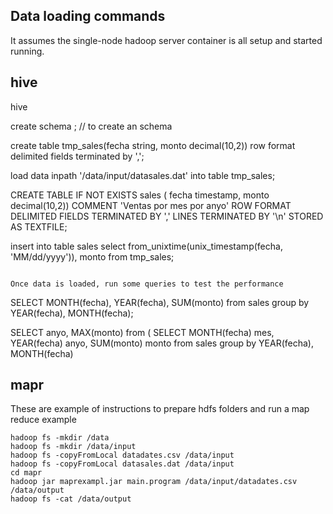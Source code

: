 
## Data loading commands
It assumes the single-node hadoop server container is all setup and started running.

## hive

hive

create schema <name>; // to create an schema

create table tmp_sales(fecha string, monto decimal(10,2)) row format delimited fields terminated by ',';

load data inpath '/data/input/datasales.dat' into table tmp_sales;

CREATE TABLE IF NOT EXISTS sales ( fecha timestamp, monto decimal(10,2))
COMMENT 'Ventas por mes por anyo'
ROW FORMAT DELIMITED
FIELDS TERMINATED BY ','
LINES TERMINATED BY '\n'
STORED AS TEXTFILE;

insert into table sales select from_unixtime(unix_timestamp(fecha, 'MM/dd/yyyy')), monto from tmp_sales;
```

Once data is loaded, run some queries to test the performance 
```
SELECT MONTH(fecha), YEAR(fecha), SUM(monto) from sales group by YEAR(fecha), MONTH(fecha);

SELECT anyo, MAX(monto) from (
    SELECT MONTH(fecha) mes, YEAR(fecha) anyo, SUM(monto) monto from sales group by YEAR(fecha), MONTH(fecha)

## mapr

These are example of instructions to prepare hdfs folders and run a map reduce example
```
hadoop fs -mkdir /data
hadoop fs -mkdir /data/input
hadoop fs -copyFromLocal datadates.csv /data/input
hadoop fs -copyFromLocal datasales.dat /data/input
cd mapr
hadoop jar maprexampl.jar main.program /data/input/datadates.csv /data/output
hadoop fs -cat /data/output

```